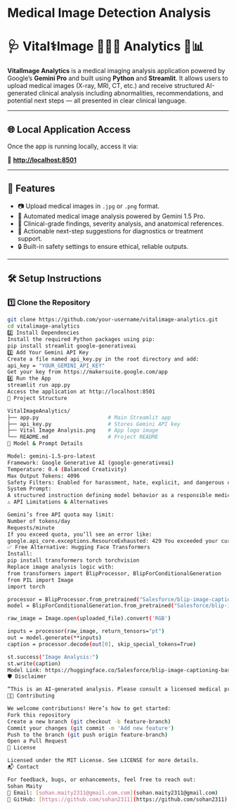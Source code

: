 # Medical Image Detection Analysis

# 🩺 Vital⚕️Image 🧑🏻‍⚕️ Analytics 🩻📊

**VitalImage Analytics** is a medical imaging analysis application powered by Google’s **Gemini Pro** and built using **Python** and **Streamlit**. It allows users to upload medical images (X-ray, MRI, CT, etc.) and receive structured AI-generated clinical analysis including abnormalities, recommendations, and potential next steps — all presented in clear clinical language.

---

## 🌐 Local Application Access

Once the app is running locally, access it via:

📍 **[http://localhost:8501](http://localhost:8501)**

---

## 🚀 Features

- 📷 Upload medical images in `.jpg` or `.png` format.
- 🧠 Automated medical image analysis powered by Gemini 1.5 Pro.
- 📄 Clinical-grade findings, severity analysis, and anatomical references.
- 🧾 Actionable next-step suggestions for diagnostics or treatment support.
- 🔒 Built-in safety settings to ensure ethical, reliable outputs.

---

## 🛠️ Setup Instructions

### 1️⃣ Clone the Repository

```bash
git clone https://github.com/your-username/vitalimage-analytics.git
cd vitalimage-analytics
2️⃣ Install Dependencies
Install the required Python packages using pip:
pip install streamlit google-generativeai
3️⃣ Add Your Gemini API Key
Create a file named api_key.py in the root directory and add:
api_key = "YOUR_GEMINI_API_KEY"
Get your key from https://makersuite.google.com/app
4️⃣ Run the App
streamlit run app.py
Access the application at http://localhost:8501
📁 Project Structure

VitalImageAnalytics/
├── app.py                      # Main Streamlit app
├── api_key.py                  # Stores Gemini API key
├── Vital Image Analysis.png    # App logo image
└── README.md                   # Project README
🤖 Model & Prompt Details

Model: gemini-1.5-pro-latest
Framework: Google Generative AI (google-generativeai)
Temperature: 0.4 (Balanced Creativity)
Max Output Tokens: 4096
Safety Filters: Enabled for harassment, hate, explicit, and dangerous content
System Prompt:
A structured instruction defining model behavior as a responsible medical image analyst trained in scikit-learn-based logic with AI-powered interpretation skills.
⚠️ API Limitations & Alternatives

Gemini’s free API quota may limit:
Number of tokens/day
Requests/minute
If you exceed quota, you’ll see an error like:
google.api_core.exceptions.ResourceExhausted: 429 You exceeded your current quota...
✅ Free Alternative: Hugging Face Transformers
Install:
pip install transformers torch torchvision
Replace image analysis logic with:
from transformers import BlipProcessor, BlipForConditionalGeneration
from PIL import Image
import torch

processor = BlipProcessor.from_pretrained("Salesforce/blip-image-captioning-base")
model = BlipForConditionalGeneration.from_pretrained("Salesforce/blip-image-captioning-base")

raw_image = Image.open(uploaded_file).convert('RGB')

inputs = processor(raw_image, return_tensors="pt")
out = model.generate(**inputs)
caption = processor.decode(out[0], skip_special_tokens=True)

st.success("Image Analysis:")
st.write(caption)
Model Link: https://huggingface.co/Salesforce/blip-image-captioning-base
🛡️ Disclaimer

“This is an AI-generated analysis. Please consult a licensed medical professional before making any health-related decisions.”
👨‍💻 Contributing

We welcome contributions! Here’s how to get started:
Fork this repository
Create a new branch (git checkout -b feature-branch)
Commit your changes (git commit -m 'Add new feature')
Push to the branch (git push origin feature-branch)
Open a Pull Request
📜 License

Licensed under the MIT License. See LICENSE for more details.
📬 Contact

For feedback, bugs, or enhancements, feel free to reach out:
Sohan Maity
📧 Email: [sohan.maity2311@gmail.com.com](sohan.maity2311@gmail.com)
🔗 GitHub: [https://github.com/sohan2311](https://github.com/sohan2311)
